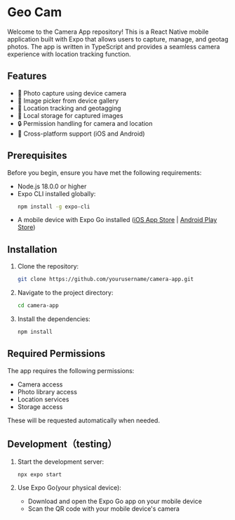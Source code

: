 # Geo Cam

Welcome to the Camera App repository! This is a React Native mobile application built with Expo that allows users to capture, manage, and geotag photos. The app is written in TypeScript and provides a seamless camera experience with location tracking function.

## Features

- 📸 Photo capture using device camera
- 📱 Image picker from device gallery
- 📍 Location tracking and geotagging
- 💾 Local storage for captured images
- 🔒 Permission handling for camera and location
- 📱 Cross-platform support (iOS and Android)

## Prerequisites

Before you begin, ensure you have met the following requirements:

- Node.js 18.0.0 or higher
- Expo CLI installed globally:
  ```bash
  npm install -g expo-cli
  ```
- A mobile device with Expo Go installed ([iOS App Store](https://apps.apple.com/app/expo-go/id982107779) | [Android Play Store](https://play.google.com/store/apps/details?id=host.exp.exponent))


## Installation

1. Clone the repository:
   ```bash
   git clone https://github.com/yourusername/camera-app.git
   ```

2. Navigate to the project directory:
   ```bash
   cd camera-app
   ```

3. Install the dependencies:
   ```bash
   npm install
   ```


## Required Permissions

The app requires the following permissions:
- Camera access
- Photo library access
- Location services
- Storage access

These will be requested automatically when needed.

## Development（testing）

1. Start the development server:
   ```bash
   npx expo start
   ```

2. Use Expo Go(your physical device):
   - Download and open the Expo Go app on your mobile device
   - Scan the QR code with your mobile device's camera





